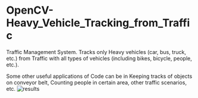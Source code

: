 # OpenCV-Heavy_Vehicle_Tracking_from_Traffic
Traffic Management System. Tracks only Heavy vehicles (car, bus, truck, etc.) from Traffic with all types of vehicles (including bikes, bicycle, people, etc.).

Some other useful applications of Code can be in Keeping tracks of objects on conveyor belt, Counting people in certain area, other traffic scenarios, etc.
![results]("gifs/results.gif")

